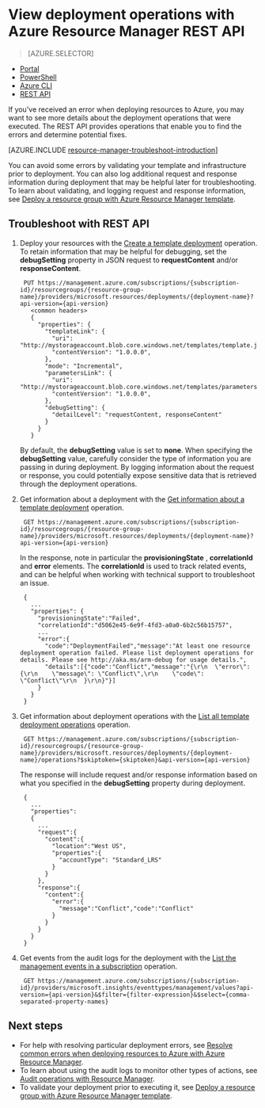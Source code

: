 <properties
   pageTitle="View deployment operations with REST API | Azure"
   description="Describes how to use the Azure Resource Manager REST API to detect issues from Resource Manager deployment."
   services="azure-resource-manager,virtual-machines"
   documentationCenter=""
   tags="top-support-issue"
   authors="tfitzmac"
   manager="timlt"
   editor="tysonn"/>

<tags
   ms.service="azure-resource-manager"
   ms.date="06/13/2016"
   wacn.date=""/>

# View deployment operations with Azure Resource Manager REST API

> [AZURE.SELECTOR]
- [Portal](/documentation/articles/resource-manager-troubleshoot-deployments-portal/)
- [PowerShell](/documentation/articles/resource-manager-troubleshoot-deployments-powershell/)
- [Azure CLI](/documentation/articles/resource-manager-troubleshoot-deployments-cli/)
- [REST API](/documentation/articles/resource-manager-troubleshoot-deployments-rest/)

If you've received an error when deploying resources to Azure, you may want to see more details about the deployment operations that were executed. The REST API provides operations that enable you to find the errors and determine potential fixes.

[AZURE.INCLUDE [resource-manager-troubleshoot-introduction](../includes/resource-manager-troubleshoot-introduction.md)]

You can avoid some errors by validating your template and infrastructure prior to deployment. You can also log additional request and response information during deployment that may be helpful later for troubleshooting. To learn about validating, and logging request and response information, see [Deploy a resource group with Azure Resource Manager template](/documentation/articles/resource-group-template-deploy-rest/).

## Troubleshoot with REST API

1. Deploy your resources with the [Create a template deployment](https://msdn.microsoft.com/zh-cn/library/azure/dn790564.aspx) operation. To retain information that may be helpful for debugging, set the **debugSetting** 
property in JSON request to **requestContent** and/or **responseContent**. 

        PUT https://management.azure.com/subscriptions/{subscription-id}/resourcegroups/{resource-group-name}/providers/microsoft.resources/deployments/{deployment-name}?api-version={api-version}
          <common headers>
          {
            "properties": {
              "templateLink": {
                "uri": "http://mystorageaccount.blob.core.windows.net/templates/template.json",
                "contentVersion": "1.0.0.0",
              },
              "mode": "Incremental",
              "parametersLink": {
                "uri": "http://mystorageaccount.blob.core.windows.net/templates/parameters.json",
                "contentVersion": "1.0.0.0",      
              },
              "debugSetting": {
                "detailLevel": "requestContent, responseContent"
              }
            }
          }

    By default, the **debugSetting** value is set to **none**. When specifying the **debugSetting** value, carefully consider the type of information you are passing in during deployment. By logging information about the request or response, you could potentially expose sensitive data that is retrieved through the deployment operations. 

2. Get information about a deployment with the [Get information about a template deployment](https://msdn.microsoft.com/zh-cn/library/azure/dn790565.aspx) operation.

        GET https://management.azure.com/subscriptions/{subscription-id}/resourcegroups/{resource-group-name}/providers/microsoft.resources/deployments/{deployment-name}?api-version={api-version}

    In the response, note in particular the **provisioningState** , **correlationId** and **error** elements. The **correlationId** is used to track related events, and can be helpful 
    when working with technical support to troubleshoot an issue.
    
        { 
          ...
          "properties": {
            "provisioningState":"Failed",
            "correlationId":"d5062e45-6e9f-4fd3-a0a0-6b2c56b15757",
            ...
            "error":{
              "code":"DeploymentFailed","message":"At least one resource deployment operation failed. Please list deployment operations for details. Please see http://aka.ms/arm-debug for usage details.",
              "details":[{"code":"Conflict","message":"{\r\n  \"error\": {\r\n    \"message\": \"Conflict\",\r\n    \"code\": \"Conflict\"\r\n  }\r\n}"}]
            }  
          }
        }

3. Get information about deployment operations with the [List all template deployment operations](https://msdn.microsoft.com/zh-cn/library/azure/dn790518.aspx) operation. 

        GET https://management.azure.com/subscriptions/{subscription-id}/resourcegroups/{resource-group-name}/providers/microsoft.resources/deployments/{deployment-name}/operations?$skiptoken={skiptoken}&api-version={api-version}

    The response will include request and/or response information based on what you specified in the **debugSetting** property during deployment.
    
        {
          ...
          "properties": 
          {
            ...
            "request":{
              "content":{
                "location":"West US",
                "properties":{
                  "accountType": "Standard_LRS"
                }
              }
            },
            "response":{
              "content":{
                "error":{
                  "message":"Conflict","code":"Conflict"
                }
              }
            }
          }
        }

4. Get events from the audit logs for the deployment with the [List the management events in a subscription](https://msdn.microsoft.com/zh-cn/library/azure/dn931934.aspx) operation.

        GET https://management.azure.com/subscriptions/{subscription-id}/providers/microsoft.insights/eventtypes/management/values?api-version={api-version}&$filter={filter-expression}&$select={comma-separated-property-names}


## Next steps

- For help with resolving particular deployment errors, see [Resolve common errors when deploying resources to Azure with Azure Resource Manager](/documentation/articles/resource-manager-common-deployment-errors/).
- To learn about using the audit logs to monitor other types of actions, see [Audit operations with Resource Manager](/documentation/articles/resource-group-audit/).
- To validate your deployment prior to executing it, see [Deploy a resource group with Azure Resource Manager template](/documentation/articles/resource-group-template-deploy/).